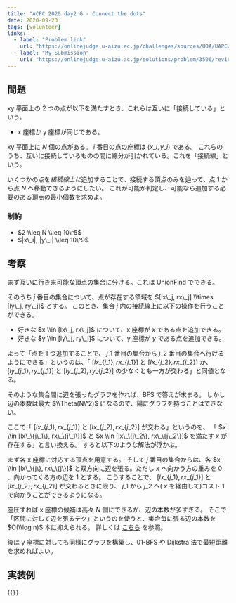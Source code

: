 ```yaml
---
title: "ACPC 2020 day2 G - Connect the dots"
date: 2020-09-23
tags: [volunteer]
links:
  - label: "Problem link"
    url: "https://onlinejudge.u-aizu.ac.jp/challenges/sources/UOA/UAPC/3506"
  - label: "My Submission"
    url: "https://onlinejudge.u-aizu.ac.jp/solutions/problem/3506/review/4866106/misteer/C++17"
---
```


## 問題

xy 平面上の 2 つの点が以下を満たすとき、これらは互いに「接続している」という。

- x 座標か y 座標が同じである。

xy 平面上に $N$ 個の点がある。 $i$ 番目の点の座標は $(x\_i, y\_i)$ である。
これらのうち、互いに接続しているものの間に線分が引かれている。これを「接続線」という。

いくつかの点を*接続線上に*追加することで、接続する頂点のみを辿って、点 $1$ から点 $N$ へ移動できるようにしたい。
これが可能か判定し、可能なら追加する必要のある頂点の最小個数を求めよ。

### 制約

- $2 \\leq N \\leq 10\^5$
- $|x\_i|, |y\_i| \\leq 10\^9$

## 考察

まず互いに行き来可能な頂点の集合に分ける。これは UnionFind でできる。

そのうち $j$ 番目の集合について、点が存在する領域を $[lx\_j, rx\_j] \\times [ly\_j, ry\_j]$ とする。
このとき、集合 $j$ 内の接続線上に以下の操作を行うことができる。

- 好きな $x \\in [lx\_j, rx\_j]$ について、x 座標が $x$ である点を追加できる。
- 好きな $y \\in [ly\_j, ry\_j]$ について、y 座標が $y$ である点を追加できる。

よって「点を 1 つ追加することで、 $j\_1$ 番目の集合から $j\_2$ 番目の集合へ行けるようにできる」というのは、「 $[lx\_\{j\_1\}, rx\_\{j\_1\}]$ と $[lx\_\{j\_2\}, rx\_\{j\_2\}]$ か、 $[ly\_\{j\_1\}, ry\_\{j\_1\}]$ と $[ly\_\{j\_2\}, ry\_\{j\_2\}]$ の少なくとも一方が交わる」と同値となる。

そのような集合間に辺を張ったグラフを作れば、BFS で答えが求まる。
しかし辺の本数は最大 $\\Theta(N\^2)$ になるので、陽にグラフを持つことはできない。

ここで「 $[lx\_\{j\_1\}, rx\_\{j\_1\}]$ と $[lx\_\{j\_2\}, rx\_\{j\_2\}]$ が交わる」というのを、
「 $x \\in [lx\_\{j\_1\}, rx\_\{j\_1\}]$ と $x \\in [lx\_\{j\_2\}, rx\_\{j\_2\}]$ を満たす $x$ が存在する」と言い換える。
すると以下のような解法が浮かぶ。

まず各 x 座標に対応する頂点を用意する。
そして $j$ 番目の集合からは、各 $x \\in [lx\_\{j\}, rx\_\{j\}]$ と双方向に辺を張る。ただし $x$ へ向かう方の重みを $0$ 、向かってくる方の辺を $1$ とする。
こうすることで、 $[lx\_\{j\_1\}, rx\_\{j\_1\}]$ と $[lx\_\{j\_2\}, rx\_\{j\_2\}]$ が交わるときに限り、 $j\_1$ から $j\_2$ へ( $x$ を経由して)コスト 1 で向かうことができるようになる。

座圧すれば x 座標の候補は高々 $N$ 個にできるが、辺の本数が多すぎる。
そこで「区間に対して辺を張るテク」というのを使うと、集合毎に張る辺の本数を $O(\\log n)$ 本に抑えられる。
詳しくは [こちら](https://lorent-kyopro.hatenablog.com/entry/2020/07/24/170656) を参照。

後は y 座標に対しても同様にグラフを構築し、01-BFS や Dijkstra 法で最短距離を求めればよい。

## 実装例

{{<code file="0.cpp" language="cpp">}}
